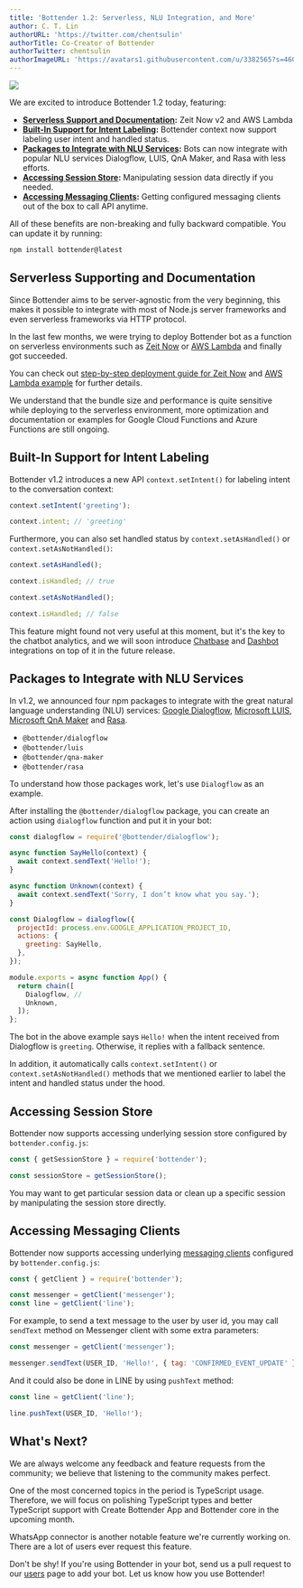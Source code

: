 ```yaml
---
title: 'Bottender 1.2: Serverless, NLU Integration, and More'
author: C. T. Lin
authorURL: 'https://twitter.com/chentsulin'
authorTitle: Co-Creator of Bottender
authorTwitter: chentsulin
authorImageURL: 'https://avatars1.githubusercontent.com/u/3382565?s=460&v=4'
---
```


![](https://user-images.githubusercontent.com/3382565/72883961-41d68300-3d40-11ea-9e86-323d77871e41.png)

We are excited to introduce Bottender 1.2 today, featuring:

- **[Serverless Support and Documentation](/blog/2020/01/22/bottender-1_2#serverless-supporting-and-documentation):** Zeit Now v2 and AWS Lambda
- **[Built-In Support for Intent Labeling](/blog/2020/01/22/bottender-1_2#built-in-support-for-intent-labeling):** Bottender context now support labeling user intent and handled status.
- **[Packages to Integrate with NLU Services](/blog/2020/01/22/bottender-1_2#packages-to-integrate-with-nlu-services):** Bots can now integrate with popular NLU services Dialogflow, LUIS, QnA Maker, and Rasa with less efforts.
- **[Accessing Session Store](https://bottender.js.org/blog/2020/01/22/bottender-1_2#accessing-session-store):** Manipulating session data directly if you needed.
- **[Accessing Messaging Clients](/blog/2020/01/22/bottender-1_2#accessing-messaging-clients):** Getting configured messaging clients out of the box to call API anytime.

All of these benefits are non-breaking and fully backward compatible. You can update it by running:

```sh
npm install bottender@latest
```

<!--truncate-->

## Serverless Supporting and Documentation

Since Bottender aims to be server-agnostic from the very beginning, this makes it possible to integrate with most of Node.js server frameworks and even serverless frameworks via HTTP protocol.

In the last few months, we were trying to deploy Bottender bot as a function on serverless environments such as [Zeit Now](https://zeit.co/) or [AWS Lambda](https://aws.amazon.com/lambda/) and finally got succeeded.

You can check out [step-by-step deployment guide for Zeit Now](https://bottender.js.org/docs/advanced-guides-deployment#zeit-now-20) and [AWS Lambda example](https://github.com/Yoctol/bottender/tree/master/examples/with-aws-lambda) for further details.

We understand that the bundle size and performance is quite sensitive while deploying to the serverless environment, more optimization and documentation or examples for Google Cloud Functions and Azure Functions are still ongoing.

## Built-In Support for Intent Labeling

Bottender v1.2 introduces a new API `context.setIntent()` for labeling intent to the conversation context:

```js
context.setIntent('greeting');

context.intent; // 'greeting'
```

Furthermore, you can also set handled status by `context.setAsHandled()` or `context.setAsNotHandled()`:

```js
context.setAsHandled();

context.isHandled; // true

context.setAsNotHandled();

context.isHandled; // false
```

This feature might found not very useful at this moment, but it's the key to the chatbot analytics, and we will soon introduce [Chatbase](https://chatbase.com/) and [Dashbot](https://www.dashbot.io/) integrations on top of it in the future release.

## Packages to Integrate with NLU Services

In v1.2, we announced four npm packages to integrate with the great natural language understanding (NLU) services:
[Google Dialogflow](https://dialogflow.com/), [Microsoft LUIS](https://www.luis.ai/), [Microsoft QnA Maker](https://www.qnamaker.ai/) and [Rasa](https://rasa.com/).

- `@bottender/dialogflow`
- `@bottender/luis`
- `@bottender/qna-maker`
- `@bottender/rasa`

To understand how those packages work, let's use `Dialogflow` as an example.

After installing the `@bottender/dialogflow` package, you can create an action using `dialogflow` function and put it in your bot:

```js
const dialogflow = require('@bottender/dialogflow');

async function SayHello(context) {
  await context.sendText('Hello!');
}

async function Unknown(context) {
  await context.sendText('Sorry, I don’t know what you say.');
}

const Dialogflow = dialogflow({
  projectId: process.env.GOOGLE_APPLICATION_PROJECT_ID,
  actions: {
    greeting: SayHello,
  },
});

module.exports = async function App() {
  return chain([
    Dialogflow, //
    Unknown,
  ]);
};
```

The bot in the above example says `Hello!` when the intent received from Dialogflow is `greeting`. Otherwise, it replies with a fallback sentence.

In addition, it automatically calls `context.setIntent()` or `context.setAsNotHandled()` methods that we mentioned earlier to label the intent and handled status under the hood.

## Accessing Session Store

Bottender now supports accessing underlying session store configured by `bottender.config.js`:

```js
const { getSessionStore } = require('bottender');

const sessionStore = getSessionStore();
```

You may want to get particular session data or clean up a specific session by manipulating the session store directly.

## Accessing Messaging Clients

Bottender now supports accessing underlying [messaging clients](https://github.com/bottenderjs/messaging-apis) configured by `bottender.config.js`:

```js
const { getClient } = require('bottender');

const messenger = getClient('messenger');
const line = getClient('line');
```

For example, to send a text message to the user by user id, you may call `sendText` method on Messenger client with some extra parameters:

```js
const messenger = getClient('messenger');

messenger.sendText(USER_ID, 'Hello!', { tag: 'CONFIRMED_EVENT_UPDATE' });
```

And it could also be done in LINE by using `pushText` method:

```js
const line = getClient('line');

line.pushText(USER_ID, 'Hello!');
```

## What's Next?

We are always welcome any feedback and feature requests from the community; we believe that listening to the community makes perfect.

One of the most concerned topics in the period is TypeScript usage. Therefore, we will focus on polishing TypeScript types and better TypeScript support with Create Bottender App and Bottender core in the upcoming month.

WhatsApp connector is another notable feature we're currently working on. There are a lot of users ever request this feature.

Don't be shy! If you're using Bottender in your bot, send us a pull request to our [users](https://bottender.js.org/users) page to add your bot. Let us know how you use Bottender!
